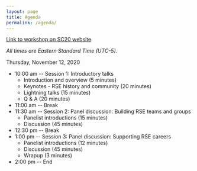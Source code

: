```yaml
---
layout: page
title: Agenda
permalink: /agenda/
---
```


[Link to workshop on SC20 website](https://sc20.supercomputing.org/session/?sess=sess217)

*All times are Eastern Standard Time (UTC-5).*

Thursday, November 12, 2020

- 10:00 am -- Session 1:  Introductory talks
    - Introduction and overview (5 minutes)
    - Keynotes - RSE history and community (20 minutes)
    - Lightning talks (15 minutes)
    - Q & A (20 minutes)
- 11:00 am -- Break
- 11:30 am -- Session 2:  Panel discussion:  Building RSE teams and groups
    - Panelist introductions (15 minutes)
    - Discussion (45 minutes)
- 12:30 pm -- Break
- 1:00 pm -- Session 3:  Panel discussion:  Supporting RSE careers
    - Panelist introductions (12 minutes)
    - Discussion (45 minutes)
    - Wrapup (3 minutes)
- 2:00 pm -- End


